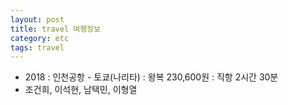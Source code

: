 ```yaml
---
layout: post
title: travel 여행정보
category: etc
tags: travel
---
```


* 2018 : 인천공항 - 토쿄(나리타) : 왕복 230,600원 : 직항 2시간 30분
* 조건희, 이석현, 남택민, 이형열